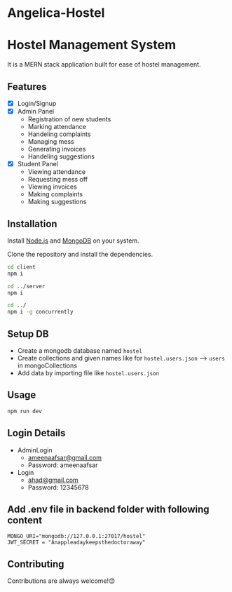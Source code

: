 ﻿# Angelica-Hostel
# Hostel Management System
It is a MERN stack application built for ease of hostel management.

## Features

- [x] Login/Signup
- [x] Admin Panel
    - Registration of new students
    - Marking attendance
    - Handeling complaints
    - Managing mess
    - Generating invoices
    - Handeling suggestions
- [x] Student Panel
    - Viewing attendance
    - Requesting mess off
    - Viewing invoices
    - Making complaints
    - Making suggestions

## Installation
Install [Node.js](https://nodejs.org/en/download) and [MongoDB](https://www.mongodb.com/try/download/community) on your system.

Clone the repository and install the dependencies.
```sh
cd client
npm i
```
```sh
cd ../server
npm i
```

```sh
cd ../
npm i -g concurrently
```

## Setup DB
- Create a mongodb database named `hostel`
- Create collections and given names like for `hostel.users.json` --> `users` in mongoCollections
- Add data by importing file like `hostel.users.json`

## Usage

```sh
npm run dev
```

## Login Details
- AdminLogin
    - ameenaafsar@gmail.com
    - Password: ameenaafsar
- Login
    - ahad@gmail.com
    - Password: 12345678

## Add .env file in backend folder with following content
```
MONGO_URI="mongodb://127.0.0.1:27017/hostel"
JWT_SECRET = "Anappleadaykeepsthedoctoraway"
```

## Contributing

Contributions are always welcome!😊


